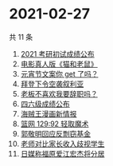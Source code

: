 # 2021-02-27

共 11 条

<!-- BEGIN ZHIHUSEARCH -->
<!-- 最后更新时间 Sat Feb 27 2021 11:07:32 GMT+0800 (CST) -->
1. [2021 考研初试成绩公布](https://www.zhihu.com/search?q=考研成绩)
1. [电影真人版《猫和老鼠》](https://www.zhihu.com/search?q=猫和老鼠)
1. [元宵节文案你 get 了吗？](https://www.zhihu.com/search?q=元宵节)
1. [拜登下令空袭叙利亚](https://www.zhihu.com/search?q=美国空袭叙利亚)
1. [老板不喜欢我要辞职吗？](https://www.zhihu.com/search?q=奇葩说)
1. [四六级成绩公布](https://www.zhihu.com/search?q=四六级成绩)
1. [海贼王漫画新情报](https://www.zhihu.com/search?q=海贼王)
1. [篮网 129:92 轻取魔术](https://www.zhihu.com/search?q=篮网)
1. [郭敬明回应反剽窃基金](https://www.zhihu.com/search?q=郭敬明)
1. [老师对比家长收入歧视学生](https://www.zhihu.com/search?q=老师对比家长收入)
1. [日媒称福原爱江宏杰将分居](https://www.zhihu.com/search?q=福原爱江宏杰)
<!-- END ZHIHUSEARCH -->
